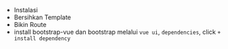- Instalasi
- Bersihkan Template
- Bikin Route
- install bootstrap-vue dan bootstrap melalui `vue ui`, `dependencies`, click `+ install dependency`
